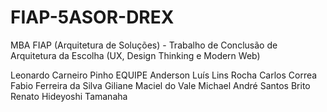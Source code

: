 # FIAP-5ASOR-DREX
MBA FIAP (Arquitetura de Soluções) - Trabalho de Conclusão de Arquitetura da Escolha (UX, Design Thinking e Modern Web)

Leonardo Carneiro Pinho
EQUIPE
Anderson Luís Lins Rocha
Carlos Correa
Fabio Ferreira da Silva
Giliane Maciel do Vale
Michael André Santos Brito
Renato Hideyoshi Tamanaha
